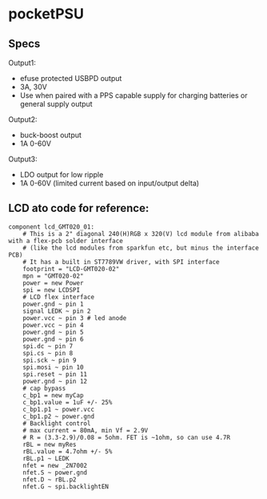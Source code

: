 # pocketPSU

## Specs  
Output1:  
- efuse protected USBPD output
- 3A, 30V
- Use when paired with a PPS capable supply for charging batteries or general supply output
  
Output2:  
- buck-boost output
- 1A 0-60V

Output3:  
- LDO output for low ripple
- 1A 0-60V (limited current based on input/output delta)


## LCD ato code for reference:

```
component lcd_GMT020_01:
    # This is a 2" diagonal 240(H)RGB x 320(V) lcd module from alibaba with a flex-pcb solder interface 
    # (like the lcd modules from sparkfun etc, but minus the interface PCB)
    # It has a built in ST7789VW driver, with SPI interface 
    footprint = "LCD-GMT020-02"
    mpn = "GMT020-02"
    power = new Power
    spi = new LCDSPI
    # LCD flex interface
    power.gnd ~ pin 1
    signal LEDK ~ pin 2
    power.vcc ~ pin 3 # led anode
    power.vcc ~ pin 4
    power.gnd ~ pin 5
    power.gnd ~ pin 6
    spi.dc ~ pin 7
    spi.cs ~ pin 8
    spi.sck ~ pin 9
    spi.mosi ~ pin 10
    spi.reset ~ pin 11
    power.gnd ~ pin 12
    # cap bypass
    c_bp1 = new myCap
    c_bp1.value = 1uF +/- 25%
    c_bp1.p1 ~ power.vcc
    c_bp1.p2 ~ power.gnd
    # Backlight control 
    # max current = 80mA, min Vf = 2.9V
    # R = (3.3-2.9)/0.08 = 5ohm. FET is ~1ohm, so can use 4.7R
    rBL = new myRes
    rBL.value = 4.7ohm +/- 5%
    rBL.p1 ~ LEDK
    nfet = new _2N7002
    nfet.S ~ power.gnd
    nfet.D ~ rBL.p2
    nfet.G ~ spi.backlightEN

```
